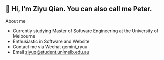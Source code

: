 👋 Hi, I’m Ziyu Qian. You can also call me Peter.
-----------
About me 
- Currently studying Master of Software Engineering at the University of Melbourne
- Enthusiastic in Software and Website
- Contact me via Wechat gemini_ryuu
- Email ziyuq@student.unimelb.edu.au

<!---
ZIYUQ/ZIYUQ is a ✨ special ✨ repository because its `README.md` (this file) appears on your GitHub profile.
You can click the Preview link to take a look at your changes.
--->
